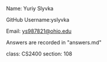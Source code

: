 Name: Yuriy Slyvka 

GitHub Username:yslyvka

Email: ys987821@ohio.edu

Answers are recorded in "answers.md"

class: CS2400 section: 108
